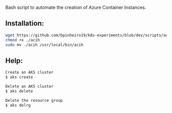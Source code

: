 Bash script to automate the creation of Azure Container Instances.

## Installation:
```bash
wget https://github.com/bpinheiro19/k8s-experiments/blob/dev/scripts/acih/acih.sh
chmod +x ./acih
sudo mv ./acih /usr/local/bin/acih
```

## Help:
```bash
Create an AKS cluster
$ aks create

Delete an AKS cluster
$ aks delete

Delete the resource group
$ aks delrg
```